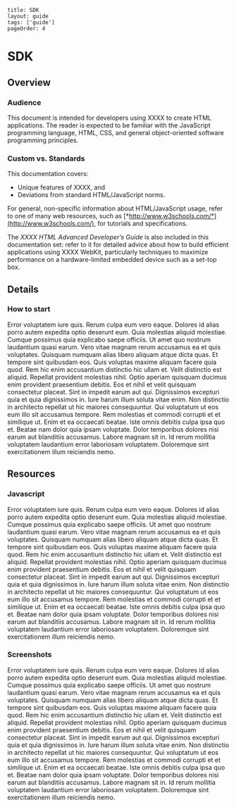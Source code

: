 ```
title: SDK
layout: guide
tags: ['guide']
pageOrder: 4
```
# SDK

## Overview

### Audience

This document is intended for developers using XXXX to create HTML
applications. The reader is expected to be familiar with the JavaScript
programming language, HTML, CSS, and general object-oriented software
programming principles.

### Custom vs. Standards

This documentation covers:

* Unique features of XXXX, and
* Deviations from standard HTML/JavaScript norms.

For general, non-specific information about HTML/JavaScript usage, refer
to one of many web resources, such as [*http://www.w3schools.com/*](http://www.w3schools.com/), for tutorials and specifications.

The *XXXX HTML Advanced Developer’s Guide* is also included in this
documentation set: refer to it for detailed advice about how to build
efficient applications using XXXX WebKit, particularly techniques to
maximize performance on a hardware-limited embedded device such as a
set-top box.

## Details

### How to start

Error voluptatem iure quis. Rerum culpa eum vero eaque. Dolores id alias porro autem expedita optio deserunt eum. Quia molestias aliquid molestiae. Cumque possimus quia explicabo saepe officiis.
Ut amet quo nostrum laudantium quasi earum. Vero vitae magnam rerum accusamus ea et quis voluptates. Quisquam numquam alias libero aliquam atque dicta quas. Et tempore sint quibusdam eos. Quis voluptas maxime aliquam facere quia quod. Rem hic enim accusantium distinctio hic ullam et.
Velit distinctio est aliquid. Repellat provident molestias nihil. Optio aperiam quisquam ducimus enim provident praesentium debitis. Eos et nihil et velit quisquam consectetur placeat. Sint in impedit earum aut qui.
Dignissimos excepturi quia et quia dignissimos in. Iure harum illum soluta vitae enim. Non distinctio in architecto repellat ut hic maiores consequuntur. Qui voluptatum ut eos eum illo sit accusamus tempore. Rem molestias et commodi corrupti et et similique ut. Enim et ea occaecati beatae.
Iste omnis debitis culpa ipsa quo et. Beatae nam dolor quia ipsam voluptate. Dolor temporibus dolores nisi earum aut blanditiis accusamus. Labore magnam sit in. Id rerum mollitia voluptatem laudantium error laboriosam voluptatem. Doloremque sint exercitationem illum reiciendis nemo.


## Resources

### Javascript

Error voluptatem iure quis. Rerum culpa eum vero eaque. Dolores id alias porro autem expedita optio deserunt eum. Quia molestias aliquid molestiae. Cumque possimus quia explicabo saepe officiis.
Ut amet quo nostrum laudantium quasi earum. Vero vitae magnam rerum accusamus ea et quis voluptates. Quisquam numquam alias libero aliquam atque dicta quas. Et tempore sint quibusdam eos. Quis voluptas maxime aliquam facere quia quod. Rem hic enim accusantium distinctio hic ullam et.
Velit distinctio est aliquid. Repellat provident molestias nihil. Optio aperiam quisquam ducimus enim provident praesentium debitis. Eos et nihil et velit quisquam consectetur placeat. Sint in impedit earum aut qui.
Dignissimos excepturi quia et quia dignissimos in. Iure harum illum soluta vitae enim. Non distinctio in architecto repellat ut hic maiores consequuntur. Qui voluptatum ut eos eum illo sit accusamus tempore. Rem molestias et commodi corrupti et et similique ut. Enim et ea occaecati beatae.
Iste omnis debitis culpa ipsa quo et. Beatae nam dolor quia ipsam voluptate. Dolor temporibus dolores nisi earum aut blanditiis accusamus. Labore magnam sit in. Id rerum mollitia voluptatem laudantium error laboriosam voluptatem. Doloremque sint exercitationem illum reiciendis nemo.

### Screenshots

Error voluptatem iure quis. Rerum culpa eum vero eaque. Dolores id alias porro autem expedita optio deserunt eum. Quia molestias aliquid molestiae. Cumque possimus quia explicabo saepe officiis.
Ut amet quo nostrum laudantium quasi earum. Vero vitae magnam rerum accusamus ea et quis voluptates. Quisquam numquam alias libero aliquam atque dicta quas. Et tempore sint quibusdam eos. Quis voluptas maxime aliquam facere quia quod. Rem hic enim accusantium distinctio hic ullam et.
Velit distinctio est aliquid. Repellat provident molestias nihil. Optio aperiam quisquam ducimus enim provident praesentium debitis. Eos et nihil et velit quisquam consectetur placeat. Sint in impedit earum aut qui.
Dignissimos excepturi quia et quia dignissimos in. Iure harum illum soluta vitae enim. Non distinctio in architecto repellat ut hic maiores consequuntur. Qui voluptatum ut eos eum illo sit accusamus tempore. Rem molestias et commodi corrupti et et similique ut. Enim et ea occaecati beatae.
Iste omnis debitis culpa ipsa quo et. Beatae nam dolor quia ipsam voluptate. Dolor temporibus dolores nisi earum aut blanditiis accusamus. Labore magnam sit in. Id rerum mollitia voluptatem laudantium error laboriosam voluptatem. Doloremque sint exercitationem illum reiciendis nemo.

